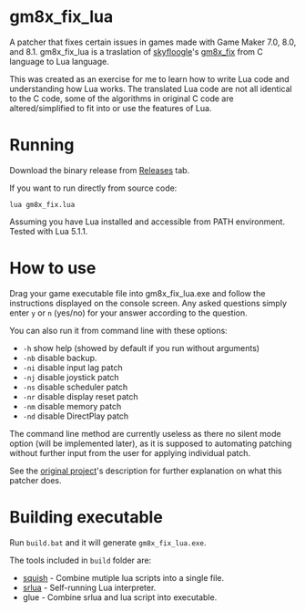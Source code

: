 # gm8x_fix_lua
A patcher that fixes certain issues in games made with Game Maker 7.0, 8.0, and 8.1. gm8x_fix_lua is a traslation of [skyfloogle](https://github.com/skyfloogle)'s [gm8x_fix](https://github.com/skyfloogle/gm8x_fix) from C language to Lua language.

This was created as an exercise for me to learn how to write Lua code and understanding how Lua works. The translated Lua code are not all identical to the C code, some of the algorithms in original C code are altered/simplified to fit into or use the features of Lua.

# Running
Download the binary release from [Releases](https://github.com/apis035/gm8x_fix_lua/releases) tab.

If you want to run directly from source code:

`lua gm8x_fix.lua`

Assuming you have Lua installed and accessible from PATH environment. Tested with Lua 5.1.1.

# How to use
Drag your game executable file into gm8x_fix_lua.exe and follow the instructions displayed on the console screen. Any asked questions simply enter `y` or `n` (yes/no) for your answer according to the question.

You can also run it from command line with these options:
- `-h` show help (showed by default if you run without arguments)
- `-nb` disable backup.
- `-ni` disable input lag patch
- `-nj` disable joystick patch
- `-ns` disable scheduler patch
- `-nr` disable display reset patch
- `-nm` disable memory patch
- `-nd` disable DirectPlay patch

The command line method are currently useless as there no silent mode option (will be implemented later), as it is supposed to automating patching without further input from the user for applying individual patch.

See the [original project](https://github.com/skyfloogle/gm8x_fix)'s description for further explanation on what this patcher does.

# Building executable
Run `build.bat` and it will generate `gm8x_fix_lua.exe`.

The tools included in `build` folder are:
- [squish](https://github.com/LuaDist/squish) - Combine mutiple lua scripts into a single file.
- [srlua](https://github.com/LuaDist/srlua) - Self-running Lua interpreter.
- glue - Combine srlua and lua script into executable.